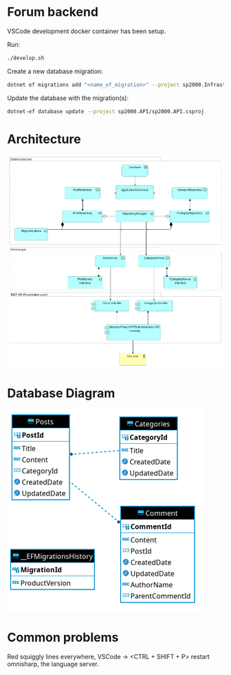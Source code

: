 # Forum backend

VSCode development docker container has been setup.

Run:

```bash
./develop.sh
```

Create a new database migration:

```bash
dotnet ef migrations add "<name_of_migration>" --project sp2000.Infrastructure --startup-project sp2000.API --output-dir Persistance/Migrations
```

Update the database with the migration(s):

```bash
dotnet-ef database update --project sp2000.API/sp2000.API.csproj
```

# Architecture

![Architecture](documentation/architecture_2.png "Architecture")

# Database Diagram

![Database Diagram](documentation/db_diagram.png "Database Diagram")

# Common problems

Red squiggly lines everywhere, VSCode -> <CTRL + SHIFT + P> restart omnisharp, the language server.
